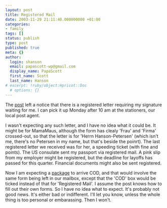 ```yaml
---
layout: post
title: Registered Mail
date: 2003-11-29 21:11:40.000000000 +01:00
categories:
- family
tags: []
status: publish
type: post
published: true
meta: {}
author:
  login: shanson
  email: papascott-wp@gmail.com
  display_name: PapaScott
  first_name: Scott
  last_name: Hanson
# excerpt: !ruby/object:Hpricot::Doc
  # options: {}
---
```

<p>The <a title="Deutsche Post" href="http://www.deutschepost.de/dpag?lang=de_EN">post</a> left a notice that there is a registered letter requiring my signature waiting for me. I can pick it up Monday after 10 am at the stationers, our local post agent. </p>
<p>I wasn't expecting any such letter, and I have no idea what it could be. It might be for MamaMaus, although the form has clealy 'Frau' and 'Firma' crossed-out, so that the letter is for 'Herrn Hanson-Petersen' (which isn't me, there's no Petersen in my name, but that's beside the poinrt).  The last registered letter we received was for her, a speeding ticket (with fine and points). The US consulate sent my passport via registered mail. A pink slip from my employer might be registered, but the deadline for layoffs has passed for this quarter. Financial documents might also be sent registered.</p>
<p>Now I am expecting a <a title="PapaScott: (Not) Changing Religions" href="http://www.papascott.de/2003/11/23/2712.php">package</a> to arrive COD, and that would involve the same form being left in our mailbox, except that the 'COD' box would be ticked instead of that for 'Registered Mail'. I assume the post knows how to fill out their own forms. So I have no idea what to expect. It's probably not good news. It's either bad or indifferent. I'll let you know, unless the whole thing is too personal or embarassing. Then I won't.</p>
